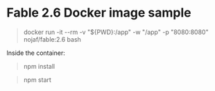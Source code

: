 # Fable 2.6 Docker image sample

>docker run -it --rm -v "${PWD}:/app" -w "/app" -p "8080:8080"  nojaf/fable:2.6 bash

Inside the container:

>npm install

>npm start